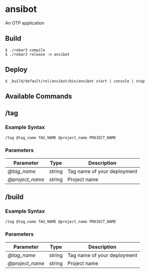 ansibot
=======

An OTP application

Build
-----

    $ ./rebar3 compile
    $ ./rebar3 release -n ansibot

Deploy
------

    $ _build/default/rel/ansibot/bin/ansibot start | console | stop
    
Available Commands
------------------

## /tag 

### Example Syntax

`/tag @tag_name TAG_NAME @project_name PROJECT_NAME`

### Parameters

| Parameter       | Type   | Description                 |
|-----------------|--------|-----------------------------|
| *@tag_name*     | string | Tag name of your deployment |
| *@project_name* | string | Project name                |


## /build 

### Example Syntax

`/tag @tag_name TAG_NAME @project_name PROJECT_NAME`

### Parameters

| Parameter       | Type   | Description                 |
|-----------------|--------|-----------------------------|
| *@tag_name*     | string | Tag name of your deployment |
| *@project_name* | string | Project name                |

